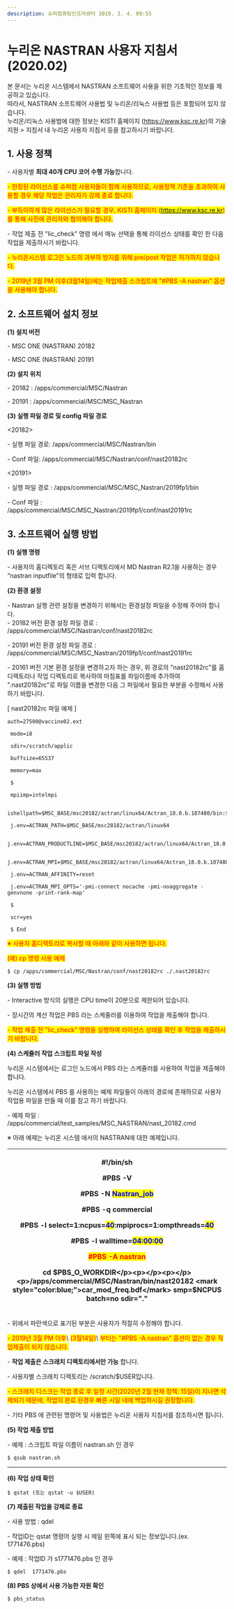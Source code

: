 ```yaml
---
description: 슈퍼컴퓨팅인프라센터 2019. 3. 4. 09:55
---
```


# 누리온 NASTRAN 사용자 지침서(2020.02)

본 문서는 누리온 시스템에서 NASTRAN 소프트웨어 사용을 위한 기초적인 정보를 제공하고 있습니다.\
따라서, NASTRAN 소프트웨어 사용법 및 누리온/리눅스 사용법 등은 포함되어 있지 않습니다.\
누리온/리눅스 사용법에 대한 정보는 KISTI 홈페이지 (https://www.ksc.re.kr)의 기술지원 > 지침서 내 누리온 사용자 지침서 등을 참고하시기 바랍니다.



## **1. 사용 정책**

\- 사용자별 **최대 40개 CPU 코어 수행 가능**합니다.

<mark style="color:red;">- 한정된 라이선스를 슈퍼컴 사용자들이 함께 사용하므로, 사용정책 기준을 초과하여 사용할 경우 해당 작업은 관리자가 강제 종료 합니다.</mark>

<mark style="color:red;">- 부득이하게 많은 라이선스가 필요할 경우, KISTI 홈페이지 (https://www.ksc.re.kr)를 통해 사전에 관리자와 협의해야 합니다.</mark>

\- 작업 제출 전 "lic\_check" 명령 에서 메뉴 선택을 통해 라이선스 상태를 확인 한 다음 작업을 제출하시기 바랍니다.

<mark style="color:red;">- 누리온시스템 로그인 노드의 과부하 방지를 위해 pre/post 작업은 허가하지 않습니다.</mark>

<mark style="color:red;"></mark>

<mark style="color:red;">- 2019년 3월 PM 이후(3월14일)에는 작업제출 스크립트에 "#PBS -A nastran" 옵션을 사용해야 합니다.</mark>



## **2. 소프트웨어 설치 정보**

**(1) 설치 버전**

\- MSC ONE (NASTRAN) 20182

\- MSC ONE (NASTRAN) 20191



**(2) 설치 위치**

\- 20182 : /apps/commercial/MSC/Nastran

\- 20191 : /apps/commercial/MSC/MSC\_Nastran



**(3) 실행 파일 경로 및 config 파일 경로**

<20182>

\- 실행 파일 경로: /apps/commercial/MSC/Nastran/bin

\- Conf 파일: /apps/commercial/MSC/Nastran/conf/nast20182rc

<20191>

\- 실행 파일 경로 : /apps/commercial/MSC/MSC\_Nastran/2019fp1/bin

\- Conf 파일 : /apps/commercial/MSC/MSC\_Nastran/2019fp1/conf/nast20191rc



## **3. 소프트웨어 실행 방법**

**(1) 실행 명령**

\- 사용자의 홈디렉토리 혹은 서브 디렉토리에서 MD Nastran R2.1을 사용하는 경우 “nastran inputfile"의 형태로 입력 합니다.



**(2) 환경 설정**

\- Nastran 실행 관련 설정을 변경하기 위해서는 환경설정 파일을 수정해 주어야 합니다.\
\- 20182 버전 환경 설정 파일 경로 : /apps/commercial/MSC/Nastran/conf/nast20182rc

\- 20191 버전 환경 설정 파일 경로 : /apps/commercial/MSC/MSC\_Nastran/2019fp1/conf/nast20191rc

\- 20161 버전 기본 환경 설정을 변경하고자 하는 경우, 위 경로의 "nast20182rc"를 홈 디렉토리나 작업 디렉토리로 <mark style="color:red;"></mark> 복사하여 마침표를 파일이름에 추가하여 ".nast20182rc"로 파일 이름을 변경한 다음 그 파일에서 필요한 부분을 수정해서 사용하기 바랍니다.



\[ nast20182rc 파일 예제 ]

```
auth=27500@vaccine02.ext

 mode=i8

 sdir=/scratch/applic

 buffsize=65537

 memory=max

 $ 

 mpiimp=intelmpi

 ishellpath=$MSC_BASE/msc20182/actran/linux64/Actran_18.0.b.107480/bin:$MSC_BASE/msc20182/nast:

 j.env=ACTRAN_PATH=$MSC_BASE/msc20182/actran/linux64

 j.env=ACTRAN_PRODUCTLINE=$MSC_BASE/msc20182/actran/linux64/Actran_18.0.b.107480

 j.env=ACTRAN_MPI=$MSC_BASE/msc20182/actran/linux64/Actran_18.0.b.107480/mpi/intelmpi

 j.env=ACTRAN_AFFINITY=reset

 j.env=ACTRAN_MPI_OPTS='-pmi-connect nocache -pmi-noaggregate -genvnone -print-rank-map'

 $

 scr=yes

 $ End 
```

<mark style="color:red;">※ 사용자 홈디렉토리로 복사할 때 아래와 같이 사용하면 됩니다.</mark>

<mark style="color:red;">(예) cp 명령 사용 예제</mark>

```
$ cp /apps/commercial/MSC/Nastran/conf/nast20182rc ./.nast20182rc
```



**(3) 실행 방법**

\- Interactive 방식의 실행은 CPU time이 20분으로 제한되어 있습니다.

\- 장시간의 계산 작업은 PBS 라는 스케줄러를 이용하여 작업을 제출해야 합니다.

<mark style="color:red;">- 작업 제출 전 "lic\_check" 명령을 실행하여 라이선스 상태를 확인 후 작업을 제출하시기 바랍니다.</mark>



**(4) 스케쥴러 작업 스크립트 파일 작성**

누리온 시스템에서는 로그인 노드에서 PBS 라는 스케쥴러를 사용하여 작업을 제출해야 합니다.

누리온 시스템에서 PBS 를 사용하는 예제 파일들이 아래의 경로에 존재하므로 사용자 작업용 파일을 만들 때 이를 참고 하기 바랍니다.

\- 예제 파일 : /apps/commercial/test\_samples/MSC\_NASTRAN/nast\_20182.cmd



※ 아래 예제는 누리온 시스템 에서의 NASTRAN에 대한 예제입니다.

| <p>#!/bin/sh</p><p>#PBS -V</p><p>#PBS -N <mark style="color:blue;">Nastran_job</mark></p><p>#PBS -q commercial</p><p>#PBS -l select=1:ncpus=<mark style="color:blue;">40</mark>:mpiprocs=1:ompthreads=<mark style="color:blue;">40</mark></p><p>#PBS -l walltime=<mark style="color:blue;">04:00:00</mark></p><p><mark style="color:red;">#PBS -A nastran</mark></p><p></p><p>cd $PBS_O_WORKDIR</p><p></p><p></p><p>/apps/commercial/MSC/Nastran/bin/nast20182 <mark style="color:blue;">car_mod_freq.bdf</mark> smp=$NCPUS batch=no sdir="."</p> |
| ------------------------------------------------------------------------------------------------------------------------------------------------------------------------------------------------------------------------------------------------------------------------------------------------------------------------------------------------------------------------------------------------------------------------------------------------------------------------------------------------------------------------------------------------- |

\- 위에서 파란색으로 표기된 부분은 사용자가 적절히 수정해야 합니다.

<mark style="color:red;">- 2019년 3월 PM 이후</mark>\ <mark style="color:red;">(3월14일)</mark>\ <mark style="color:red;">부터는 "#PBS -A nastran" 옵션이 없는 경우 작업제출이 되지 않습니다.</mark>

\- **작업 제출은 스크래치 디렉토리에서만 가능** 합니다.

\- 사용자별 스크래치 디렉토리는 /scratch/$USER입니다.

<mark style="color:red;">- 스크래치 디스크는 작업 종료 후 일정 시간(2020년 2월 현재 정책: 15일)이 지나면 삭제되기 때문에, 작업이 완료 된경우 빠른 시일 내에 백업하시길 권장합니다.</mark>

<mark style="color:red;"></mark>

\- 기타 PBS 에 관련된 명령어 및 사용법은 누리온 사용자 지침서를 참조하시면 됩니다.



**(5) 작업 제출 방법**

\- 예제 : 스크립트 파일 이름이 nastran.sh 인 경우

```
$ qsub nastran.sh
```

****

**(6) 작업 상태 확인**

```
$ qstat (또는 qstat -u $USER)
```



**(7) 제출된 작업을 강제로 종료**

\- 사용 방법 : qdel

\- 작업ID는 qstat 명령어 실행 시 제일 왼쪽에 표시 되는 정보입니다.(ex. 1771476.pbs)

\- 예제 : 작업ID 가 s1771476.pbs 인 경우

```
$ qdel  1771476.pbs
```



**(8) PBS 상에서 사용 가능한 자원 확인**

```
$ pbs_status
```
